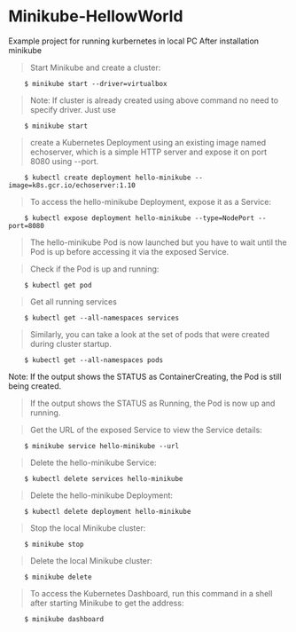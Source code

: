 # Minikube-HellowWorld
Example project for running kurbernetes in local PC
After installation minikube

>Start Minikube and create a cluster:
```
    $ minikube start --driver=virtualbox
```

>Note: If cluster is already created using above command no need to specify driver. Just use 

```
    $ minikube start
```

>create a Kubernetes Deployment using an existing image named echoserver, which is a simple HTTP server and expose it on port 8080 using --port.
```
    $ kubectl create deployment hello-minikube --image=k8s.gcr.io/echoserver:1.10
```

>To access the hello-minikube Deployment, expose it as a Service:

```
    $ kubectl expose deployment hello-minikube --type=NodePort --port=8080
```

>The hello-minikube Pod is now launched but you have to wait until the Pod is up before accessing it via the exposed Service.

>Check if the Pod is up and running:

```
    $ kubectl get pod
```

>Get all running services

```
    $ kubectl get --all-namespaces services
```

>Similarly, you can take a look at the set of pods that were created during cluster startup.

```
    $ kubectl get --all-namespaces pods
```

Note: If the output shows the STATUS as ContainerCreating, the Pod is still being created.

>If the output shows the STATUS as Running, the Pod is now up and running.

> Get the URL of the exposed Service to view the Service details:

```
    $ minikube service hello-minikube --url
```

>Delete the hello-minikube Service:

```
    $ kubectl delete services hello-minikube
```

>Delete the hello-minikube Deployment:

```
    $ kubectl delete deployment hello-minikube
```

>Stop the local Minikube cluster:

```
    $ minikube stop
```
>Delete the local Minikube cluster:

```
    $ minikube delete
```

>To access the Kubernetes Dashboard, run this command in a shell after starting Minikube to get the address:

```
    $ minikube dashboard
```